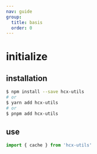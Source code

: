 ```yaml
---
nav: guide
group:
  title: basis
  order: 0
---
```


# initialize

## installation

```bash
$ npm install --save hcx-utils
# or
$ yarn add hcx-utils
# or
$ pnpm add hcx-utils
```

## use

```javascript
import { cache } from 'hcx-utils'
```

